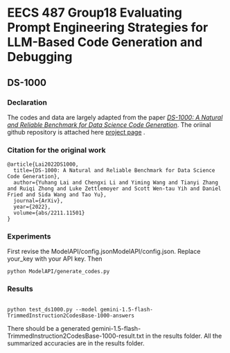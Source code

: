 # EECS 487 Group18 Evaluating Prompt Engineering Strategies for LLM-Based Code Generation and Debugging
## DS-1000
### Declaration
The codes and data are largely adapted from the paper [_DS-1000: A Natural and Reliable Benchmark for Data Science Code Generation_](https://arxiv.org/abs/2211.11501). The oriinal github repository is attached here [project page](https://ds1000-code-gen.github.io/) .
### Citation for the original work

```
@article{Lai2022DS1000,
  title={DS-1000: A Natural and Reliable Benchmark for Data Science Code Generation},
  author={Yuhang Lai and Chengxi Li and Yiming Wang and Tianyi Zhang and Ruiqi Zhong and Luke Zettlemoyer and Scott Wen-tau Yih and Daniel Fried and Sida Wang and Tao Yu},
  journal={ArXiv},
  year={2022},
  volume={abs/2211.11501}
}
```
### Experiments
First revise the ModelAPI/config.jsonModelAPI/config.json.
Replace your_key with your API key.
Then 
```shell
python ModelAPI/generate_codes.py
```

### Results

```shell

python test_ds1000.py --model gemini-1.5-flash-TrimmedInstruction2CodesBase-1000-answers
```
There should be a generated gemini-1.5-flash-TrimmedInstruction2CodesBase-1000-result.txt in the results folder.
All the summarized accuracies are in the results folder.

